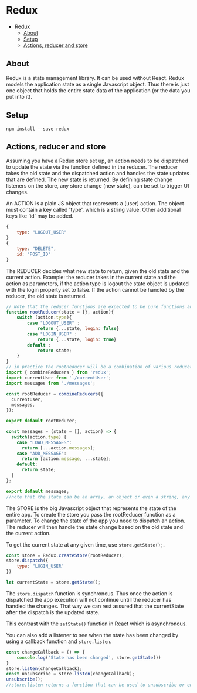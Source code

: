 # Redux
- [Redux](#redux)
  - [About](#about)
  - [Setup](#setup)
  - [Actions, reducer and store](#actions-reducer-and-store)

## About
Redux is a state management library. It can be used without React. Redux models the application state as a single Javascript object. Thus there is just one object that holds the entire state data of the application (or the data you put into it).

## Setup
```
npm install --save redux
```
## Actions, reducer and store
Assuming you have a Redux store set up, an action needs to be dispatched to update the state via the function defined in the reducer. The reducer takes the old state and the dispatched action and handles the state updates that are defined. The new state is returned. By defining state change listeners on the store, any store change (new state), can be set to trigger UI changes.

An ACTION is a plain JS object that represents a (user) action. The object must contain a key called 'type', which is a string value. Other additional keys like 'id' may be added.
```js
{
    type: "LOGOUT_USER"
}
{
    type: "DELETE",
    id: "POST_ID"
}
```
The REDUCER decides what new state to return, given the old state and the current action. Example: the reducer takes in the current state and the action as parameters, if the action type is logout the state object is updated with the login property set to false. If the action cannot be handled by the reducer, the old state is returned.
```js
// Note that the reducer functions are expected to be pure functions and therefore do not directly modify the existing state. You return copies with the spread operator or the use of Object.assign()
function rootReducer(state = {}, action){
    switch (action.type){
        case "LOGOUT_USER" : 
            return {...state, login: false}
        case "LOGIN_USER" : 
            return {...state, login: true}
        default : 
            return state;
    }
}
// in practice the rootReducer will be a combination of various reducer functions that each handle a part of the app functionality
import { combineReducers } from 'redux';
import currentUser from './currentUser';
import messages from './messages';

const rootReducer = combineReducers({
  currentUser,
  messages,
});

export default rootReducer;

const messages = (state = [], action) => {
  switch(action.type) {
    case "LOAD_MESSAGES":
      return [...action.messages];
    case "ADD_MESSAGE":
      return [action.message, ...state];
    default:
      return state;
  }
};

export default messages;
//note that the state can be an array, an object or even a string, any js value is accepted
```
The STORE is the big Javascript object that represents the state of the entire app. To create the store you pass the rootReducer function as a parameter.
To change the state of the app you need to dispatch an action. The reducer will then handle the state change based on the old state and the current action.

To get the current state at any given time, use `store.getState();`.
```js
const store = Redux.createStore(rootReducer);
store.dispatch({
    type: "LOGIN_USER"
})

let currentState = store.getState();
```
The `store.dispatch` function is synchronous. Thus once the action is dispatched the app execution will not continue untill the reducer has handled the changes. That way we can rest assured that the currentState after the dispatch is the updated state. 

This contrast with the `setState()` function in React which is asynchronous.

You can also add a listener to see when the state has been changed by using a callback function and `store.listen`.
```js
const changeCallback = () => {
    console.log('State has been changed', store.getState())
}
store.listen(changeCallback);
const unsubscribe = store.listen(changeCallback);
unsubscribe();
//store.listen returns a function that can be used to unsubscribe or end the listening for state changes
```